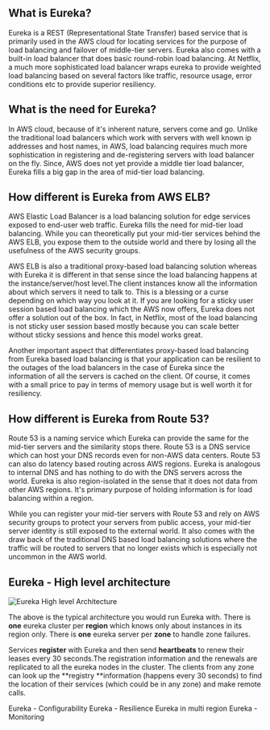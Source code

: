 ## What is Eureka?

Eureka is a REST (Representational State Transfer) based service that is primarily used in the AWS cloud for locating services for the purpose of load balancing and failover of middle-tier servers. Eureka also comes with a built-in load balancer that does basic round-robin load balancing. At Netflix, a much more sophisticated load balancer wraps eureka to provide weighted load balancing based on several factors like traffic, resource usage, error conditions etc to provide superior resiliency.

## What is the need for Eureka?

In AWS cloud, because of it's inherent nature, servers come and go. Unlike the traditional load balancers which work with servers with well known ip addresses and host names, in AWS, load balancing requires much more sophistication in registering and de-registering servers with load balancer on the fly. Since, AWS does not yet provide a middle tier load balancer, Eureka fills a big gap in the area of mid-tier load balancing.

## How different is Eureka from AWS ELB?

AWS Elastic Load Balancer is a load balancing solution for edge services exposed to end-user web traffic. Eureka fills the need for mid-tier load balancing. While you can theoretically put your mid-tier services behind the AWS ELB, you expose them to the outside world and there by losing all the usefulness of the AWS security groups.

AWS ELB is also a traditional proxy-based load balancing solution whereas with Eureka it is different in that sense since the load balancing happens at the instance/server/host level.The client instances know all the information about which servers it need to talk to. This is a blessing or a curse depending on which way you look at it. If you are looking for a sticky user session based load balancing which the AWS now offers, Eureka does not offer a solution out of the box. In fact, in Netflix, most of the load balancing is not sticky user session based mostly because you can scale better without sticky sessions and hence this model works great.

Another important aspect that differentiates proxy-based load balancing from Eureka based load balancing is that your application can be resilient to the outages of the load balancers in the case of Eureka since the information of all the servers is cached on the client. Of course, it comes with a small price to pay in terms of memory usage but is well worth it for resiliency.

## How different is Eureka from Route 53?

Route 53 is a naming service which Eureka can provide the same for the mid-tier servers and the similarity stops there. Route 53 is a DNS service which can host your DNS records even for non-AWS data centers. Route 53 can also do latency based routing across AWS regions. Eureka is analogous to internal DNS and has nothing to do with the DNS servers across the world. Eureka is also region-isolated in the sense that it does not data from other AWS regions. It's primary purpose of holding information is for load balancing within a region.

While you can register your mid-tier servers with Route 53 and rely on AWS security groups to protect your servers from public access, your mid-tier server identity is still exposed to the external world. It also comes with the draw back of the traditional DNS based load balancing solutions where the traffic will be routed to servers that no longer exists which is especially not uncommon in the AWS world.

## Eureka - High level architecture
![Eureka High level Architecture](https://github.com/Netflix/eureka/raw/master/images/eureka_architecture.png)

The above is the typical architecture you would run Eureka with. There is **one** eureka cluster per **region** which knows only about instances in its region only. There is **one** eureka server per **zone** to handle zone failures.

Services **register** with Eureka and then send **heartbeats** to renew their leases every 30 seconds.The registration information and the renewals are replicated to all the eureka nodes in the cluster. The clients from any zone can look up the **registry **information (happens every 30 seconds) to find the location of their services (which could be in any zone) and make remote calls.


Eureka - Configurability
Eureka - Resilience
Eureka in multi region
Eureka - Monitoring
